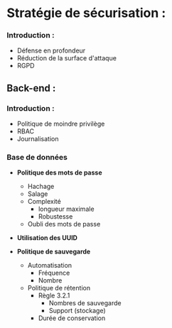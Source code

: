 # Stratégie de sécurisation :

### Introduction :

- Défense en profondeur
- Réduction de la surface d'attaque
- RGPD

## Back-end : 

### Introduction : 

- Politique de moindre privilège
- RBAC
- Journalisation

### Base de données

- **Politique des mots de passe**
    - Hachage
    - Salage 
    - Complexité
        - longueur maximale
        - Robustesse
    - Oubli des mots de passe

- **Utilisation des UUID**

- **Politique de sauvegarde**
    - Automatisation
        - Fréquence
        - Nombre
    - Politique de rétention
        - Règle 3.2.1
            - Nombres de sauvegarde
            - Support (stockage)
        - Durée de conservation

